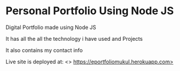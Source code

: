 <h1>Personal Portfolio Using Node JS</h1>

<p>Digital Portfolio made using Node JS </p>

<p>It has all the all the technology i have used and Projects</p>

<p>It also contains my contact info</p>

<p>Live site is deployed at:
<>
    <a href="https://eportfoliomukul.herokuapp.com" target="_new"> https://eportfoliomukul.herokuapp.com> </a>

</p>